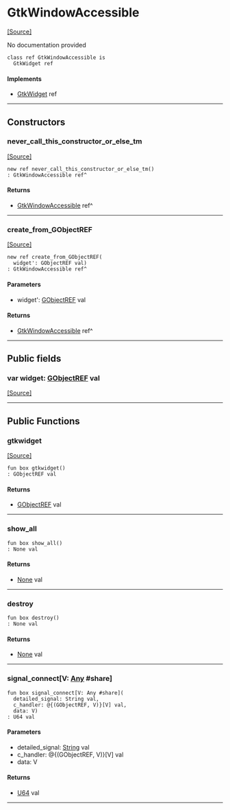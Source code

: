 # GtkWindowAccessible
<span class="source-link">[[Source]](src/gtk3/GtkWindowAccessible.md#L6)</span>

No documentation provided


```pony
class ref GtkWindowAccessible is
  GtkWidget ref
```

#### Implements

* [GtkWidget](gtk3-GtkWidget.md) ref

---

## Constructors

### never_call_this_constructor_or_else_tm
<span class="source-link">[[Source]](src/gtk3/GtkWindowAccessible.md#L13)</span>


```pony
new ref never_call_this_constructor_or_else_tm()
: GtkWindowAccessible ref^
```

#### Returns

* [GtkWindowAccessible](gtk3-GtkWindowAccessible.md) ref^

---

### create_from_GObjectREF
<span class="source-link">[[Source]](src/gtk3/GtkWindowAccessible.md#L16)</span>


```pony
new ref create_from_GObjectREF(
  widget': GObjectREF val)
: GtkWindowAccessible ref^
```
#### Parameters

*   widget': [GObjectREF](gtk3-..-gobject-GObjectREF.md) val

#### Returns

* [GtkWindowAccessible](gtk3-GtkWindowAccessible.md) ref^

---

## Public fields

### var widget: [GObjectREF](gtk3-..-gobject-GObjectREF.md) val
<span class="source-link">[[Source]](src/gtk3/GtkWindowAccessible.md#L10)</span>



---

## Public Functions

### gtkwidget
<span class="source-link">[[Source]](src/gtk3/GtkWindowAccessible.md#L12)</span>


```pony
fun box gtkwidget()
: GObjectREF val
```

#### Returns

* [GObjectREF](gtk3-..-gobject-GObjectREF.md) val

---

### show_all



```pony
fun box show_all()
: None val
```

#### Returns

* [None](builtin-None.md) val

---

### destroy



```pony
fun box destroy()
: None val
```

#### Returns

* [None](builtin-None.md) val

---

### signal_connect\[V: [Any](builtin-Any.md) #share\]



```pony
fun box signal_connect[V: Any #share](
  detailed_signal: String val,
  c_handler: @{(GObjectREF, V)}[V] val,
  data: V)
: U64 val
```
#### Parameters

*   detailed_signal: [String](builtin-String.md) val
*   c_handler: @{(GObjectREF, V)}[V] val
*   data: V

#### Returns

* [U64](builtin-U64.md) val

---

